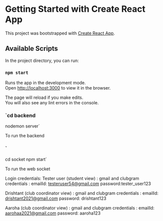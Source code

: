 # Getting Started with Create React App

This project was bootstrapped with [Create React App](https://github.com/facebook/create-react-app).

## Available Scripts

In the project directory, you can run:

### `npm start`

Runs the app in the development mode.\
Open [http://localhost:3000](http://localhost:3000) to view it in the browser.

The page will reload if you make edits.\
You will also see any lint errors in the console.

### `cd backend
nodemon server`

To run the backend

### `
cd socket
npm start`

To run the web socket



Login credentials:
Tester user (student view) : gmail and clubgram credentials : emailId: testeruser54@gmail.com
                                                              password:tester_user123
                                                              
Drishtant (club coordinator view) : gmail and clubgram credentials : emailId: drishtant2021@gmail.com
                                                                     password: drishtant123
                                                                     
Aaroha (club coordinator view) : gmail and clubgram credentials : emailId: aarohaa2021@gmail.com
                                                                     password: aaroha123
